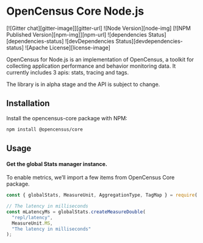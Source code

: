 # OpenCensus Core Node.js
[![Gitter chat][gitter-image]][gitter-url] ![Node Version][node-img] [![NPM Published Version][npm-img]][npm-url] ![dependencies Status][dependencies-status] ![devDependencies Status][devdependencies-status] ![Apache License][license-image]

OpenCensus for Node.js is an implementation of OpenCensus, a toolkit for collecting application performance and behavior monitoring data. It currently includes 3 apis: stats, tracing and tags.

The library is in alpha stage and the API is subject to change.

## Installation

Install the opencensus-core package with NPM:
```bash
npm install @opencensus/core
```

## Usage

#### Get the global Stats manager instance.

To enable metrics, we’ll import a few items from OpenCensus Core package.

```javascript
const { globalStats, MeasureUnit, AggregationType, TagMap } = require('@opencensus/core');

// The latency in milliseconds
const mLatencyMs = globalStats.createMeasureDouble(
  "repl/latency",
  MeasureUnit.MS,
  "The latency in milliseconds"
);
